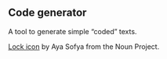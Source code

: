 Code generator
--------------

A tool to generate simple “coded” texts.

[Lock icon](https://thenounproject.com/ayasofya/collection/ui/?i=771672) by Aya Sofya from the Noun Project.
